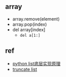 

## array
<!-- 删除元素 -->
+ array.remove(element)
+ array.pop(index)
+ del array[index]
    + `del a[1:]`


## ref
<!-- list -->
+ [python list底层实现原理](https://blog.csdn.net/liuweiyuxiang/article/details/106534166)
+ [truncate list](https://www.geeksforgeeks.org/python-truncate-a-list/)
